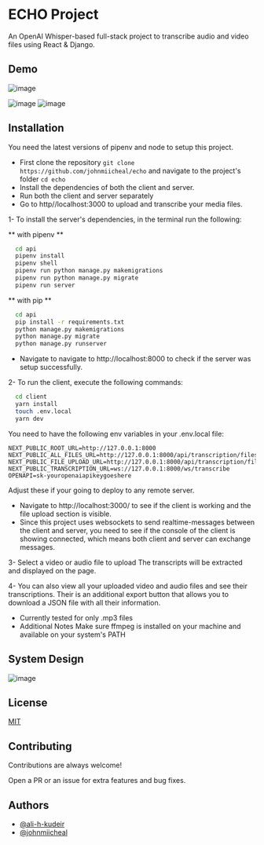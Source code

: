 # ECHO Project

An OpenAI Whisper-based full-stack project to transcribe audio and video files using React & Django.


## Demo
![image](https://github.com/Johnmiicheal/echo/assets/69642932/ff8e68c4-0be1-4aa0-b448-f24118ae0cf7)

![image](https://github.com/Johnmiicheal/echo/assets/69642932/d150cbc0-6d30-48c8-82dd-2c0b2bbb7cd8)
![image](https://github.com/Johnmiicheal/echo/assets/69642932/b56415f4-8667-4cbb-ac0f-1988f61d4048)



## Installation

You need the latest versions of pipenv and node to setup this project.

- First clone the repository `git clone https://github.com/johnmiicheal/echo` and navigate to the project's folder
`cd echo`
- Install the dependencies of both the client and server.
- Run both the client and server separately
- Go to http//localhost:3000 to upload and transcribe your media files.


1- To install the server's dependencies, in the terminal run the following:

** with pipenv **
```bash
  cd api
  pipenv install
  pipenv shell 
  pipenv run python manage.py makemigrations
  pipenv run python manage.py migrate
  pipenv run server
```

** with pip **
```bash
  cd api
  pip install -r requirements.txt
  python manage.py makemigrations
  python manage.py migrate
  python manage.py runserver
 ```
- Navigate to navigate to http://localhost:8000 to check if the server was setup successfully.

2- To run the client, execute the following commands:

```bash
  cd client
  yarn install
  touch .env.local
  yarn dev
```

You need to have the following env variables in your .env.local file:
```
NEXT_PUBLIC_ROOT_URL=http://127.0.0.1:8000
NEXT_PUBLIC_ALL_FILES_URL=http://127.0.0.1:8000/api/transcription/files/
NEXT_PUBLIC_FILE_UPLOAD_URL=http://127.0.0.1:8000/api/transcription/files/
NEXT_PUBLIC_TRANSCRIPTION_URL=ws://127.0.0.1:8000/ws/transcribe
OPENAPI=sk-youropenaiapikeygoeshere
```

Adjust these if your going to deploy to any remote server.

- Navigate to http://localhost:3000/ to see if the client is working and the file upload section is visible.
- Since this project uses websockets to send realtime-messages between the client and server, you need to see if the console of the client is showing connected, which means both client and server can exchange messages.


3- Select a video or audio file to upload The transcripts will be extracted and displayed on the page.

4- You can also view all your uploaded video and audio files and see their transcriptions. Their is an additional export button that allows you to download a JSON file with all their information.

- Currently tested for only .mp3 files 
- Additional Notes Make sure ffmpeg is installed on your machine and available on your system's PATH

## System Design
![image](https://github.com/Johnmiicheal/echo/assets/69642932/f1366efb-d1ac-433f-ae42-67ecccd3d153)


## License

[MIT](https://choosealicense.com/licenses/mit/)


## Contributing

Contributions are always welcome!

Open a PR or an issue for extra features and bug fixes.

## Authors

- [@ali-h-kudeir](https://www.github.com/ali-h-kudeir)
- [@johnmiicheal](https://www.github.com/johnmiicheal)

